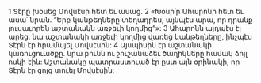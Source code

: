 1 Տէրը խօսեց Մովսէսի հետ եւ ասաց. 2 «Խօսի՛ր Ահարոնի հետ եւ ասա՛ նրան. “Երբ կանթեղները տեղադրես, այնպէս արա, որ դրանք լուսաւորեն աշտանակն առջեւի կողմից”»: 3 Ահարոնն այդպէս էլ արեց. նա աշտանակի առջեւի կողմից վառեց կանթեղները, ինչպէս Տէրն էր հրամայել Մովսէսին: 4 Այսպիսին էր աշտանակի կառուցուածքը. նրա բունն ու շուշանաձեւ ծաղիկները համակ ձոյլ ոսկի էին: Աշտանակը պատրաստուած էր ըստ այն օրինակի, որ Տէրն էր ցոյց տուել Մովսէսին:
